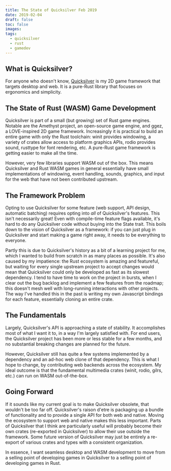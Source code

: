 ```yaml
---
title: The State of Quicksilver Feb 2019
date: 2019-02-04
draft: false
toc: false
images:
tags:
  - quicksilver
  - rust
  - gamedev
---
```


## What is Quicksilver?

For anyone who doesn't know, [Quicksilver](https://github.com/ryanisaacg/quicksilver) is my 2D game framework that targets desktop and web. It is a pure-Rust library that focuses on ergonomics and simplicity.

## The State of Rust (WASM) Game Development

Quicksilver is part of a small (but growing) set of Rust game engines. Notable are the Amethyst project, an open-source game engine, and ggez, a LOVE-inspired 2D game framework.
Increasingly it is practical to build an entire game with only the Rust toolchain: winit provides windowing, a variety of crates allow access to platform graphics APIs, rodio provides sound, rusttype for font rendering, etc. A pure-Rust game framework is getting easier to make all the time.

However, very few libraries support WASM out of the box. This means Quicksilver and Rust WASM games in general essentially have small implementations of windowing, event handling, sounds, graphics, and input for the web that have not been contributed upstream.

## The Framework Problem

Opting to use Quicksilver for some feature (web support, API design, automatic batching) requires opting into *all* of Quicksilver's features. This isn't necessarily great! Even with compile-time feature flags available, it's hard to do any Quicksilver code without buying into the State trait. This boils down to the vision of Quicksilver as a framework: if you can just plug in Quicksilver and start making a game right away, it needs to be everything to everyone.

Partly this is due to Quicksilver's history as a bit of a learning project for me, which I wanted to build from scratch in as many places as possible. It's also caused by my impatience: the Rust ecosystem is amazing and featureful, but waiting for every single upstream project to accept changes would mean that Quicksilver could only be developed as fast as its slowest dependency. I tend to have time to work on the project in bursts, when I clear out the bug backlog and implement a few features from the roadmap; this doesn't mesh well with long-running interactions with other projects. The way I've handled this in the past is writing my own Javascript bindings for each feature, essentially cloning an entire crate.

## The Fundamentals

Largely, Quicksilver's API is approaching a state of stability. It accomplishes most of what I want it to, in a way I'm largely satisfied with. For end users, the Quicksilver project has been more or less stable for a few months, and no substantial breaking changes are planned for the future.

However, Quicksilver still has quite a few systems implemented by a dependency and an ad-hoc web clone of that dependency. This is what I hope to change, by contributing web backends across the ecosystem. My ideal outcome is that the fundamental multimedia crates (winit, rodio, gilrs, etc.) can run on WASM out-of-the-box.

## Going Forward

If it sounds like my current goal is to make Quicksilver obsolete, that wouldn't be too far off. Quicksilver's raison d'etre is packaging up a bundle of functionality and to provide a single API for both web and native. Moving the ecosystem to support web and native makes this less important. Parts of Quicksilver that I think are particularly useful will probably become their own crates (re-exported in Quicksilver) to allow their use outside the framework. Some future version of Quicksilver may just be entirely a re-export of various crates and types with a consistent organization.

In essence, I want seamless desktop and WASM development to move from a selling point of developing games in Quicksilver to a selling point of developing games in Rust.

